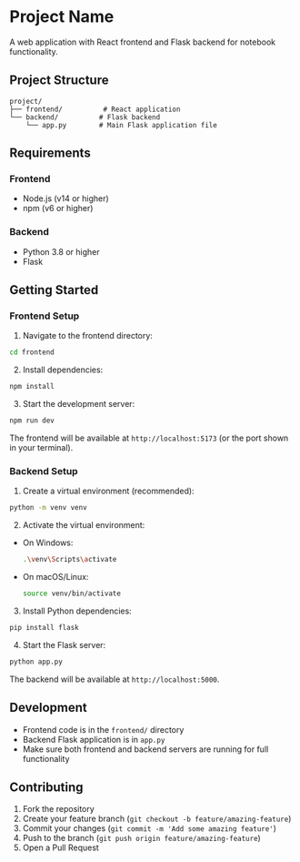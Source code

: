 # Project Name

A web application with React frontend and Flask backend for notebook functionality.

## Project Structure

```
project/
├── frontend/          # React application
└── backend/          # Flask backend
    └── app.py        # Main Flask application file
```

## Requirements

### Frontend
- Node.js (v14 or higher)
- npm (v6 or higher)

### Backend
- Python 3.8 or higher
- Flask

## Getting Started

### Frontend Setup

1. Navigate to the frontend directory:
```bash
cd frontend
```

2. Install dependencies:
```bash
npm install
```

3. Start the development server:
```bash
npm run dev
```

The frontend will be available at `http://localhost:5173` (or the port shown in your terminal).

### Backend Setup

1. Create a virtual environment (recommended):
```bash
python -m venv venv
```

2. Activate the virtual environment:
- On Windows:
  ```bash
  .\venv\Scripts\activate
  ```
- On macOS/Linux:
  ```bash
  source venv/bin/activate
  ```

3. Install Python dependencies:
```bash
pip install flask
```

4. Start the Flask server:
```bash
python app.py
```

The backend will be available at `http://localhost:5000`.

## Development

- Frontend code is in the `frontend/` directory
- Backend Flask application is in `app.py`
- Make sure both frontend and backend servers are running for full functionality

## Contributing

1. Fork the repository
2. Create your feature branch (`git checkout -b feature/amazing-feature`)
3. Commit your changes (`git commit -m 'Add some amazing feature'`)
4. Push to the branch (`git push origin feature/amazing-feature`)
5. Open a Pull Request

 